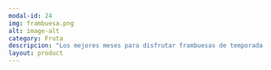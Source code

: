 ```yaml
---
modal-id: 24
img: frambuesa.png
alt: image-alt
category: Fruta
descripcion: "Los mejores meses para disfrutar frambuesas de temporada son entre julio y octubre. Al tratarse de una fruta muy delicada y perecedera, es conveniente guardarla en un envase llano, sin amontonarla, y consumirla lo antes posible."
layout: product
---
```

